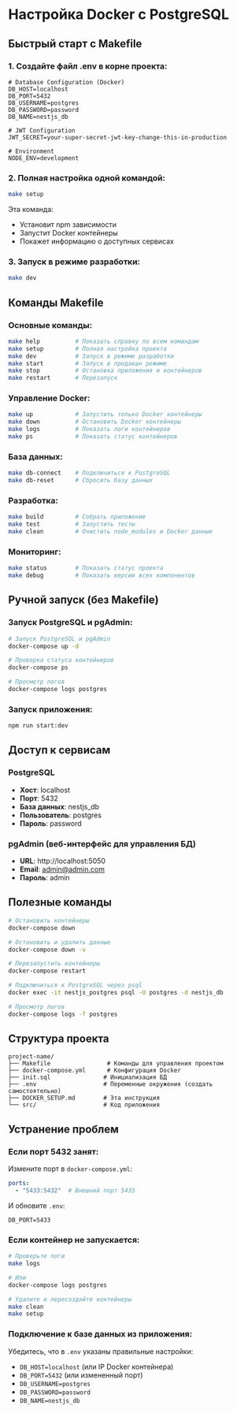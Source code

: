 # Настройка Docker с PostgreSQL

## Быстрый старт с Makefile

### 1. Создайте файл .env в корне проекта:

```env
# Database Configuration (Docker)
DB_HOST=localhost
DB_PORT=5432
DB_USERNAME=postgres
DB_PASSWORD=password
DB_NAME=nestjs_db

# JWT Configuration
JWT_SECRET=your-super-secret-jwt-key-change-this-in-production

# Environment
NODE_ENV=development
```

### 2. Полная настройка одной командой:

```bash
make setup
```

Эта команда:
- Установит npm зависимости
- Запустит Docker контейнеры
- Покажет информацию о доступных сервисах

### 3. Запуск в режиме разработки:

```bash
make dev
```

## Команды Makefile

### Основные команды:
```bash
make help          # Показать справку по всем командам
make setup         # Полная настройка проекта
make dev           # Запуск в режиме разработки
make start         # Запуск в продакшн режиме
make stop          # Остановка приложения и контейнеров
make restart       # Перезапуск
```

### Управление Docker:
```bash
make up            # Запустить только Docker контейнеры
make down          # Остановить Docker контейнеры
make logs          # Показать логи контейнеров
make ps            # Показать статус контейнеров
```

### База данных:
```bash
make db-connect    # Подключиться к PostgreSQL
make db-reset      # Сбросить базу данных
```

### Разработка:
```bash
make build         # Собрать приложение
make test          # Запустить тесты
make clean         # Очистить node_modules и Docker данные
```

### Мониторинг:
```bash
make status        # Показать статус проекта
make debug         # Показать версии всех компонентов
```

## Ручной запуск (без Makefile)

### Запуск PostgreSQL и pgAdmin:
```bash
# Запуск PostgreSQL и pgAdmin
docker-compose up -d

# Проверка статуса контейнеров
docker-compose ps

# Просмотр логов
docker-compose logs postgres
```

### Запуск приложения:
```bash
npm run start:dev
```

## Доступ к сервисам

### PostgreSQL
- **Хост**: localhost
- **Порт**: 5432
- **База данных**: nestjs_db
- **Пользователь**: postgres
- **Пароль**: password

### pgAdmin (веб-интерфейс для управления БД)
- **URL**: http://localhost:5050
- **Email**: admin@admin.com
- **Пароль**: admin

## Полезные команды

```bash
# Остановить контейнеры
docker-compose down

# Остановить и удалить данные
docker-compose down -v

# Перезапустить контейнеры
docker-compose restart

# Подключиться к PostgreSQL через psql
docker exec -it nestjs_postgres psql -U postgres -d nestjs_db

# Просмотр логов
docker-compose logs -f postgres
```

## Структура проекта

```
project-name/
├── Makefile                # Команды для управления проектом
├── docker-compose.yml      # Конфигурация Docker
├── init.sql               # Инициализация БД
├── .env                   # Переменные окружения (создать самостоятельно)
├── DOCKER_SETUP.md        # Эта инструкция
└── src/                   # Код приложения
```

## Устранение проблем

### Если порт 5432 занят:
Измените порт в `docker-compose.yml`:
```yaml
ports:
  - "5433:5432"  # Внешний порт 5433
```

И обновите `.env`:
```env
DB_PORT=5433
```

### Если контейнер не запускается:
```bash
# Проверьте логи
make logs

# Или
docker-compose logs postgres

# Удалите и пересоздайте контейнеры
make clean
make setup
```

### Подключение к базе данных из приложения:
Убедитесь, что в `.env` указаны правильные настройки:
- `DB_HOST=localhost` (или IP Docker контейнера)
- `DB_PORT=5432` (или измененный порт)
- `DB_USERNAME=postgres`
- `DB_PASSWORD=password`
- `DB_NAME=nestjs_db`
